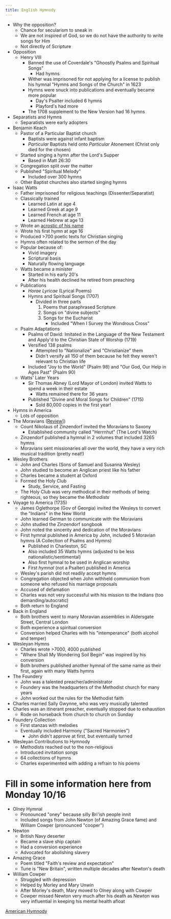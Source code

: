 ```yaml
---
title: English Hymnody
---
```


- Why the opposition?
	- Chance for secularism to sneak in
	- We are not inspired of God, so we do not have the authority to write songs for Him
	- Not directly of Scripture
- Opposition
	- Henry VIII
		- Banned the use of Coverdale's "Ghoostly Psalms and Spiritual Songs"
			- Had hymns
		- Wither was imprisoned for not applying for a license to publish his hymnal "Hymns and Songs of the Church" in 1623
		- Hymns were snuck into publications and eventually became more popular
			- Day's Psalter included 6 hymns
			- Playford's had more
		- The 1708 supplement to the New Version had 16 hymns
- Separatists and Hymns
	- Separatists were early adopters
- Benjamin Keach
	- Pastor of a Particular Baptist church
		- Baptists were against infant baptism
		- *Particular* Baptists held onto *Particular* Atonement (Christ only died for the chosen)
	- Started singing a hymn after the Lord's Supper
		- Based in Matt 26:30
	- Congregation split over the matter
	- Published "Spiritual Melody"
		- Included over 300 hymns
	- Other Baptist churches also started singing hymns
- Isaac Watts
	- Father imprisoned for religious teachings (Dissenter/Separatist)
	- Classically trained
		- Learned Latin at age 4
		- Learned Greek at age 9
		- Learned French at age 11
		- Learned Hebrew at age 13
	- Wrote an [acrostic of his name](http://hymnpod.com/hymn-authors/isaac-watts/)
	- Wrote his first hymn at age 16
	- Produced >700 poetic texts for Christian singing
	- Hymns often related to the sermon of the day
	- Popular because of:
		- Vivid imagery
		- Scriptural basis
		- Naturally flowing language
	- Watts became a minister
		- Started in his early 20's
		- After his health declined he retired from preaching
	- Publications
		- *Horae Lyricae* (Lyrical Poems)
		- Hymns and Spiritual Songs (1707)
			- Divided in three parts
				1. Poems that paraphrased Scripture
				2. Songs on "divine subjects"
				3. Songs for the Eucharist
					- Included "When I Survey the Wondrous Cross"
	- Psalm Adaptations
		- Psalms of David: Imitated in the Language of the New Testament and Apply'd to the Christian State of Worship (1719)
		- Versified 138 psalms
			- Attempted to "Nationalize" and "Christianize" them
			- Didn't versify all 150 of them because he felt they weren't relevant to Christian life
		- Included "Joy to the World" (Psalm 98) and "Our God, Our Help in Ages Past" (Psalm 90)
	- Watts' Later Years
		- Sir Thomas Abney (Lord Mayor of London) invited Watts to spend a week in their estate
			- Watts remained there for 36 years
		- Published "Divine and Moral Songs for Children" (1715)
			- Sold 80,000 copies in the first year!
- Hymns in America
	- Lots of opposition
- The Moravians ([Review](notes/Fall%202023/Hymnology/Reformation%20Movements%20(Part%201).md#1054)])
	- Count Nikolaus of Zinzendorf invited the Moravians to Saxony
		- Established community called "Herrnhut" (The Lord's Watch)
	- Zinzendorf published a hymnal in 2 volumes that included 3265 hymns
	- Moravians sent missionaries all over the world, they have a very rich musical tradition (pretty neat!)
- Wesley Brothers
	- John and Charles (Sons of Samuel and Susanna Wesley)
	- John studied to become an Anglican priest like his father
	- Charles became a student at Oxford
	- Formed the Holy Club
		- Study, Service, and Fasting
	- The Holy Club was very methodical in their methods of being righteous, so they became the *Methodists*
- Voyage to America (1735)
	- James Oglethorpe (Gov of Georgia) invited the Wesleys to convert the "Indians" in the New World
	- John learned German to communicate with the Moravians
	- John studied the Zinzendorf songbook
	- John noted the sincerity and dedication of the Moravians
	- First hymnal published in America by John, included 5 Moravian hymns (A Collection of Psalms and Hymns)
		- Published in Charleston, SC
		- Also included 35 Watts hymns (adjusted to be less nationalistic/sentimental)
		- Also first hymnal to be used in Anglican worship
		- First *hymnal* (not a Psalter) published in America
	- Wesley's parish did not readily accept hymns
	- Congregation objected when John withheld communion from someone who refused his marriage proposals
	- Accused of defamation
	- Charles was not very successful with his mission to the Indians (too demanding/autocratic)
	- Both return to England
- Back in England
	- Both brothers went to many Moravian assemblies in Aldersgate Street, Central London
	- Both experience a spiritual conversion
	- Conversion helped Charles with his "intemperance" (both alcohol and temper)
-  Wesleyan Hymns
	- Charles wrote >7000, 4000 published
	- "Where Shall My Wondering Soil Begin" was inspired by his conversion
	- Both brothers published another hymnal of the same name as their first, again with many Watts hymns
- The Foundery
	- John was a talented preacher/administrator
	- Foundery was the headquarters of the Methodist church for many years
	- John worked out the rules for the Methodist faith
- Charles married Sally Gwynne, who was very musically talented
- Charles was an itinerant preacher, eventually stopped due to exhaustion
	- Rode on horseback from church to church on Sunday
- Foundery Collection
	- First stanzas with melodies
	- Eventually included Harmony ("Sacred Harmonies")
		- John didn't approve at first, but eventually turned
- Wesleyan Contributions to Hymnody
	- Methodists reached out to the non-religious
	- Introduced invitation songs
	- 64 collections of hymns
	- Charles experimented with adding a refrain to his poems

# Fill in some information here from Monday 10/16

- Olney Hymnal
	- Pronounced "oney" because silly Bri'ish people innit
	- Included songs from John Newton (of Amazing Grace fame) and William Cowper (pronounced "cooper")
- Newton
	- British Navy deserter
	- Became a slave ship captain
	- Had a conversion experience
	- Advocated for abolishing slavery
- Amazing Grace
	- Poem titled "Faith's review and expectation"
	- Tune is "New Britain", written multiple decades after Newton's death
- William Cowper
	- Struggled with depression
	- Helped by Morley and Mary Unwin
	- After Morley's death, Mary moved to Olney along with Cowper
	- Cowper missed Newton very much after his death as Newton was very influential in keeping his mental health afloat

[American Hymnody](notes/Fall%202023/Hymnology/American%20Hymnody.md)


